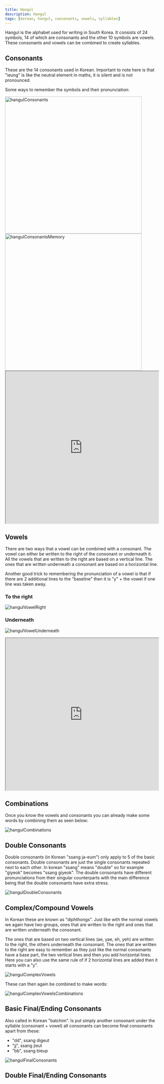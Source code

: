 ```yaml
---
title: Hangul
description: Hangul
tags: [korean, hangul, consonants, vowels, syllables]
---
```


Hangul is the alphabet used for writing in South Korea. It consists of 24 symbols, 14 of which are consonants and the other 10 symbols are vowels. These consonants and vowels can be combined to create syllables.

## Consonants

These are the 14 consonants used in Korean. Important to note here is that "ieung" is like the neutral element in maths, it is silent and is not pronounced.

Some ways to remember the symbols and their pronunciation:

<img src="/img/korean/hangulConsonants.png" alt="hangulConsonants" width="450"/>
<img src="/img/korean/hangulConsonantsMemory.png" alt="hangulConsonantsMemory" width="450"/>

<iframe src="https://quizlet.com/704213264/flashcards/embed?i=18sigq&x=1jj1" height="500" width="100%"></iframe>

## Vowels

There are two ways that a vowel can be combined with a consonant. The vowel can either be written to the right of the consonant or underneath it. All the vowels that are written to the right are based on a vertical line. The ones that are written underneath a consonant are based on a horizontal line.

Another good trick to remembering the pronunciation of a vowel is that if there are 2 additional lines to the "baseline" then it is "y" + the vowel if one line was taken away.

### To the right

![hangulVowelRight](/img/korean/hangulVowelRight.png)

### Underneath

![hangulVowelUnderneath](/img/korean/hangulVowelUnderneath.png)

<iframe src="https://quizlet.com/704219414/flashcards/embed?i=18sigq&x=1jj1" height="500" width="100%"></iframe>

## Combinations

Once you know the vowels and consonants you can already make some words by combining them as seen below:

![hangulCombinations](/img/korean/hangulCombinations.png)

## Double Consonants

Double consonants (in Korean "ssang ja-eum") only apply to 5 of the basic consonants. Double consonants are just the single consonants repeated next to each other. In korean "ssang" means "double" so for example "giyeok" becomes "ssang giyeok". The double consonants have different pronunciations from their singular counterparts with the main difference being that the double consonants have extra stress.

![hangulDoubleConsonants](/img/korean/hangulDoubleConsonants.png)

## Complex/Compound Vowels

In Korean these are known as "diphthongs". Just like with the normal vowels we again have two groups, ones that are written to the right and ones that are written underneath the consonant.

The ones that are based on two vertical lines (ae, yae, eh, yeh) are written to the right, the others underneath the consonant. The ones that are written to the right are easy to remember as they just like the normal consonants have a base part, the two vertical lines and then you add horizontal lines. Here you can also use the same rule of if 2 horizontal lines are added then it starts with a "y".

![hangulComplexVowels](/img/korean/hangulComplexVowels.png)

These can then again be combined to make words:

![hangulComplexVowelsCombinations](/img/korean/hangulComplexVowelsCombinations.png)

## Basic Final/Ending Consonants

Also called in Korean "batchim". Is put simply another consonant under the syllable (consonant + vowel) all consonants can become final consonants apart from these:

- "dd", ssang digeut
- "jj", ssang jieut
- "bb", ssang bieup

![hangulFinalConsonants](/img/korean/hangulFinalConsonants.png)

## Double Final/Ending Consonants
